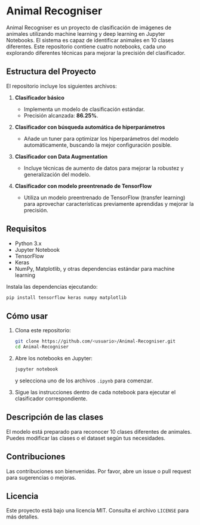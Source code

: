 # Animal Recogniser

Animal Recogniser es un proyecto de clasificación de imágenes de animales utilizando machine learning y deep learning en Jupyter Notebooks. El sistema es capaz de identificar animales en 10 clases diferentes. Este repositorio contiene cuatro notebooks, cada uno explorando diferentes técnicas para mejorar la precisión del clasificador.

## Estructura del Proyecto

El repositorio incluye los siguientes archivos:

1. **Clasificador básico**  
   - Implementa un modelo de clasificación estándar.
   - Precisión alcanzada: **86.25%**.

2. **Clasificador con búsqueda automática de hiperparámetros**  
   - Añade un tuner para optimizar los hiperparámetros del modelo automáticamente, buscando la mejor configuración posible.

3. **Clasificador con Data Augmentation**  
   - Incluye técnicas de aumento de datos para mejorar la robustez y generalización del modelo.

4. **Clasificador con modelo preentrenado de TensorFlow**  
   - Utiliza un modelo preentrenado de TensorFlow (transfer learning) para aprovechar características previamente aprendidas y mejorar la precisión.

## Requisitos

- Python 3.x
- Jupyter Notebook
- TensorFlow
- Keras
- NumPy, Matplotlib, y otras dependencias estándar para machine learning

Instala las dependencias ejecutando:

```bash
pip install tensorflow keras numpy matplotlib
```

## Cómo usar

1. Clona este repositorio:
    ```bash
    git clone https://github.com/<usuario>/Animal-Recogniser.git
    cd Animal-Recogniser
    ```

2. Abre los notebooks en Jupyter:
    ```bash
    jupyter notebook
    ```
    y selecciona uno de los archivos `.ipynb` para comenzar.

3. Sigue las instrucciones dentro de cada notebook para ejecutar el clasificador correspondiente.

## Descripción de las clases

El modelo está preparado para reconocer 10 clases diferentes de animales. Puedes modificar las clases o el dataset según tus necesidades.

## Contribuciones

Las contribuciones son bienvenidas. Por favor, abre un issue o pull request para sugerencias o mejoras.

## Licencia

Este proyecto está bajo una licencia MIT. Consulta el archivo `LICENSE` para más detalles.
